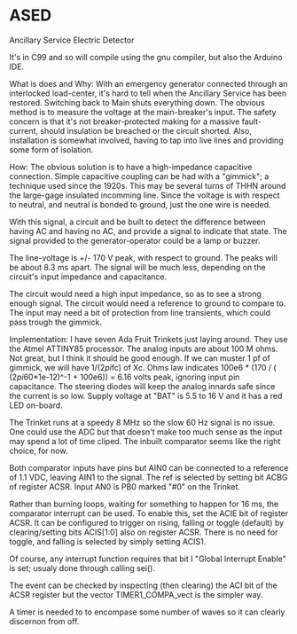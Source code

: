ASED
=========
Ancillary Service Electric Detector


It's in C99 and so will compile using the gnu compiler, but also the
Arduino IDE.

What is does and Why:
With an emergency generator connected through an interlocked load-center,
it's hard to tell when the Ancillary Service has been restored. Switching
back to Main shuts everything down. The obvious method is to measure the
voltage at the main-breaker's input. The safety concern is that it's not
breaker-protected making for a massive fault-current, should insulation be
breached or the circuit shorted. Also, installation is somewhat involved,
having to tap into live lines and providing some form of isolation.

How: 
The obvious solution is to have a high-impedance capacitive connection. Simple
capacitive coupling can be had with a "gimmick"; a technique used since the
1920s. This may be several turns of THHN around the large-gage insulated
incomming line. Since the voltage is with respect to neutral, and neutral is
bonded to ground, just the one wire is needed.

With this signal, a circuit and be built to detect the difference between
having AC and having no AC, and provide a signal to indicate that state.
The signal provided to the generator-operator could be a lamp or buzzer.

The line-voltage is +/- 170 V peak, with respect to ground. The peaks will be
about 8.3 ms apart. The signal will be much less, depending on the circuit's
input impedance and capacitance.

The circuit would need a high input impedance, so as to see a strong enough
signal. The circuit would need a reference to ground to compare to. The input
may need a bit of protection from line transients, which could pass trough
the gimmick.

Implementation:
I have seven Ada Fruit Trinkets just laying around. They use the Atmel 
ATTINY85 processor. The analog inputs are about 100 M ohms. Not great, but
I think it should be good enough. If we can muster 1 pf of gimmick, we will
have 1/(2*pi*fc) of Xc. Ohms law indicates
100e6 * (170 / ( (2*pi*60*1e-12)^-1 + 100e6)) = 6.16 volts peak, ignoring
input pin capacitance. The steering diodes will keep the analog innards safe
since the current is so low. Supply voltage at "BAT" is 5.5 to 16 V and it has
a red LED on-board.

The Trinket runs at a speedy 8 MHz so the slow 60 Hz signal is no issue. One
could use the ADC but that doesn't make too much sense as the input may spend a
lot of time cliped. The inbuilt comparator seems like the right choice, for now.

Both comparator inputs have pins but AIN0 can be connected to a reference of
1.1 VDC, leaving AIN1 to the signal. The ref is selected by setting bit ACBG of
register ACSR. Input AN0 is PB0 marked "#0" on the Trinket.

Rather than burning loops, waiting for something to happen for 16 ms, the
comparator interrupt can be used. To enable this, set the ACIE bit of register
ACSR. It can be configured to trigger on rising, falling or toggle (default)
by clearing/setting bits ACIS[1:0] also on register ACSR. There is no need for
toggle, and falling is selected by simply setting ACIS1.

Of course, any interrupt function requires that bit I "Global Interrupt Enable"
is set; usualy done through calling sei().

The event can be checked by inspecting (then clearing) the ACI bit of the ACSR
register but the vector TIMER1_COMPA_vect is the simpler way.

A timer is needed to to encompase some number of waves so it can clearly discernon from off.


 

     
